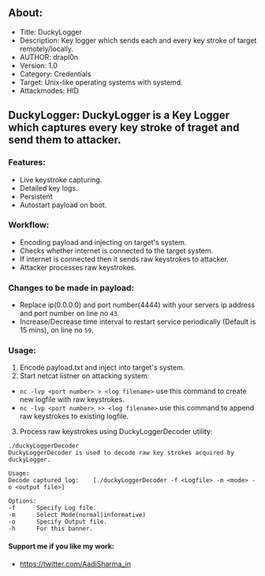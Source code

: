 ## About:
* Title: DuckyLogger
* Description: Key logger which sends each and every key stroke of target remotely/locally.
* AUTHOR: drapl0n
* Version: 1.0
* Category: Credentials
* Target: Unix-like operating systems with systemd.
* Attackmodes: HID

## DuckyLogger: DuckyLogger is a Key Logger which captures every key stroke of traget and send them to attacker.

### Features:
* Live keystroke capturing.
* Detailed key logs.
* Persistent
* Autostart payload on boot.

### Workflow:
* Encoding payload and injecting on target's system.
* Checks whether internet is connected to the target system. 
* If internet is connected then it sends raw keystrokes to attacker. 
* Attacker processes raw keystrokes. 

### Changes to be made in payload:
* Replace ip(0.0.0.0) and port number(4444) with your servers ip address and port number on line no `43`.
* Increase/Decrease time interval to restart service periodically (Default is 15 mins), on line no `59`.

### Usage:
1. Encode payload.txt and inject into target's system.
2. Start netcat listner on attacking system:

* `nc -lvp <port number> > <log filename>` use this command to create new logfile with raw keystrokes.
* `nc -lvp <port number> >> <log filename>` use this command to append raw keystrokes to existing logfile.
3. Process raw keystrokes using DuckyLoggerDecoder utility:
```
./duckyLoggerDecoder
DuckyLoggerDecoder is used to decode raw key strokes acquired by duckyLogger.

Usage: 
Decode captured log:    [./duckyLoggerDecoder -f <Logfile> -m <mode> -o <output file>]

Options:
-f      Specify Log file.
-m      Select Mode(normal|informative)
-o      Specify Output file.
-h      For this banner.
```

#### Support me if you like my work:
* https://twitter.com/AadiSharma_in
